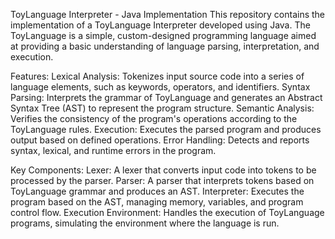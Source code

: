 ToyLanguage Interpreter - Java Implementation
This repository contains the implementation of a ToyLanguage Interpreter developed using Java. The ToyLanguage is a simple, custom-designed programming language aimed at providing a basic understanding of language parsing, interpretation, and execution.

Features:
Lexical Analysis: Tokenizes input source code into a series of language elements, such as keywords, operators, and identifiers.
Syntax Parsing: Interprets the grammar of ToyLanguage and generates an Abstract Syntax Tree (AST) to represent the program structure.
Semantic Analysis: Verifies the consistency of the program's operations according to the ToyLanguage rules.
Execution: Executes the parsed program and produces output based on defined operations.
Error Handling: Detects and reports syntax, lexical, and runtime errors in the program.


Key Components:
Lexer: A lexer that converts input code into tokens to be processed by the parser.
Parser: A parser that interprets tokens based on ToyLanguage grammar and produces an AST.
Interpreter: Executes the program based on the AST, managing memory, variables, and program control flow.
Execution Environment: Handles the execution of ToyLanguage programs, simulating the environment where the language is run.
